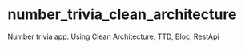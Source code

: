 # number_trivia_clean_architecture
 Number trivia app. Using Clean Architecture, TTD, Bloc, RestApi
